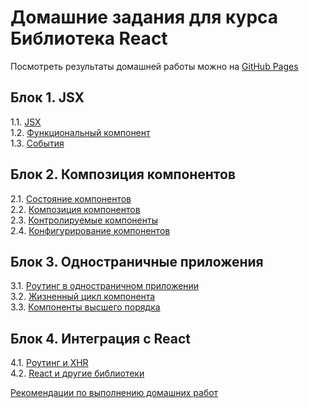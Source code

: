 # Домашние задания для курса Библиотека React
Посмотреть результаты домашней работы можно на [GitHub Pages](svetlovnk.github.io/ra-homeworks/)

## Блок 1. JSX
1.1. [JSX](./jsx/)  
1.2. [Функциональный компонент](./func-component/)  
1.3. [События](./events/)  

## Блок 2. Композиция компонентов
2.1. [Состояние компонентов](./state/)  
2.2. [Композиция компонентов](./composition/)  
2.3. [Контролируемые компоненты](./ctrl-component/)  
2.4. [Конфигурирование компонентов](./typechecking/)

## Блок 3. Одностраничные приложения
3.1. [Роутинг в одностраничном приложении](./routing)  
3.2. [Жизненный цикл компонента](./lifecycle/)  
3.3. [Компоненты высшего порядка](./hoc/)  

## Блок 4. Интеграция с React
4.1. [Роутинг и XHR](./routing-xhr)  
4.2. [React и другие библиотеки](./other-libs)

[Рекомендации по выполнению домашних работ](recomend.md)